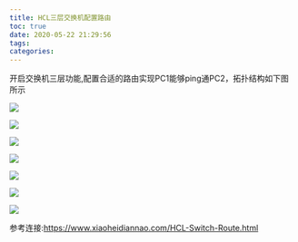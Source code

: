 ```yaml
---
title: HCL三层交换机配置路由
toc: true
date: 2020-05-22 21:29:56
tags:
categories:
---
```




开启交换机三层功能,配置合适的路由实现PC1能够ping通PC2，拓扑结构如下图所示

![](/images/20200522/1.png)

![](/images/20200522/2.png)

![](/images/20200522/3.png)

![](/images/20200522/4.png)

![](/images/20200522/5.png)

![](/images/20200522/6.png)

![](/images/20200522/7.png)

参考连接:<https://www.xiaoheidiannao.com/HCL-Switch-Route.html>